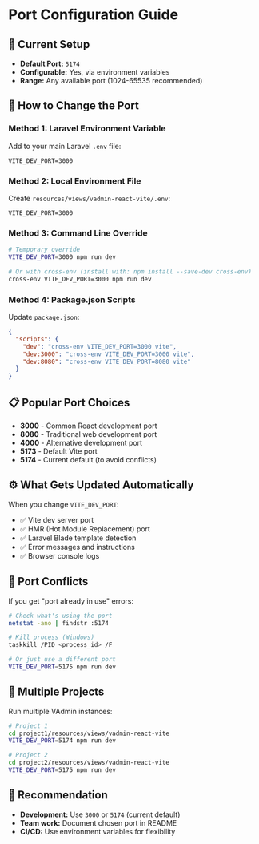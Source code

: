 # Port Configuration Guide

## 🔧 Current Setup
- **Default Port:** `5174`
- **Configurable:** Yes, via environment variables
- **Range:** Any available port (1024-65535 recommended)

## 🎯 How to Change the Port

### Method 1: Laravel Environment Variable
Add to your main Laravel `.env` file:
```env
VITE_DEV_PORT=3000
```

### Method 2: Local Environment File
Create `resources/views/vadmin-react-vite/.env`:
```env
VITE_DEV_PORT=3000
```

### Method 3: Command Line Override
```bash
# Temporary override
VITE_DEV_PORT=3000 npm run dev

# Or with cross-env (install with: npm install --save-dev cross-env)
cross-env VITE_DEV_PORT=3000 npm run dev
```

### Method 4: Package.json Scripts
Update `package.json`:
```json
{
  "scripts": {
    "dev": "cross-env VITE_DEV_PORT=3000 vite",
    "dev:3000": "cross-env VITE_DEV_PORT=3000 vite",
    "dev:8080": "cross-env VITE_DEV_PORT=8080 vite"
  }
}
```

## 📋 Popular Port Choices
- **3000** - Common React development port
- **8080** - Traditional web development port  
- **4000** - Alternative development port
- **5173** - Default Vite port
- **5174** - Current default (to avoid conflicts)

## ⚙️ What Gets Updated Automatically
When you change `VITE_DEV_PORT`:
- ✅ Vite dev server port
- ✅ HMR (Hot Module Replacement) port
- ✅ Laravel Blade template detection
- ✅ Error messages and instructions
- ✅ Browser console logs

## 🚨 Port Conflicts
If you get "port already in use" errors:
```bash
# Check what's using the port
netstat -ano | findstr :5174

# Kill process (Windows)
taskkill /PID <process_id> /F

# Or just use a different port
VITE_DEV_PORT=5175 npm run dev
```

## 🔄 Multiple Projects
Run multiple VAdmin instances:
```bash
# Project 1
cd project1/resources/views/vadmin-react-vite
VITE_DEV_PORT=5174 npm run dev

# Project 2  
cd project2/resources/views/vadmin-react-vite
VITE_DEV_PORT=5175 npm run dev
```

## 🎯 Recommendation
- **Development:** Use `3000` or `5174` (current default)
- **Team work:** Document chosen port in README
- **CI/CD:** Use environment variables for flexibility
